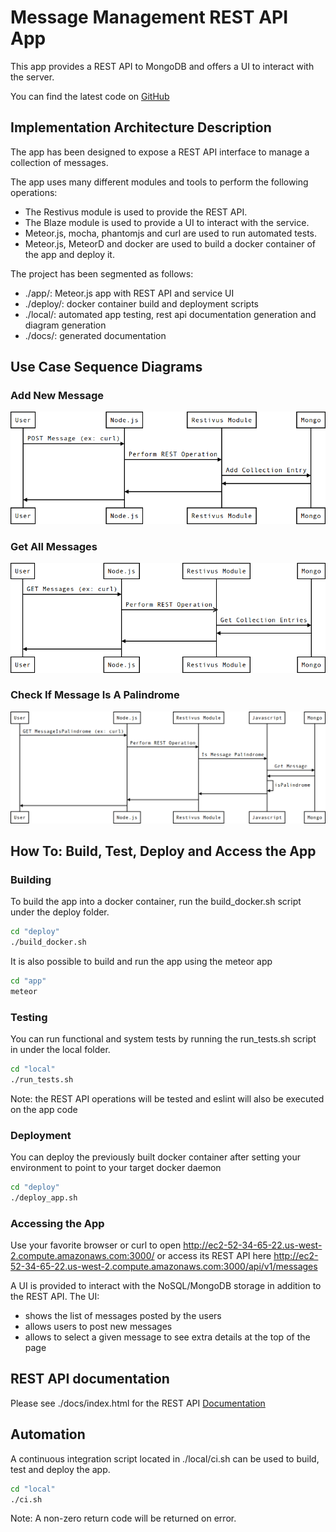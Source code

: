 # Message Management REST API App

This app provides a REST API to MongoDB and offers a UI to interact with the server.

You can find the latest code on [GitHub](https://github.com/mdicaire/message_management_rest_api_app)

## Implementation Architecture Description

The app has been designed to expose a REST API interface to manage a collection of messages.

The app uses many different modules and tools to perform the following operations:
- The Restivus module is used to provide the REST API.
- The Blaze module is used to provide a UI to interact with the service.
- Meteor.js, mocha, phantomjs and curl are used to run automated tests.
- Meteor.js, MeteorD and docker are used to build a docker container of the app and deploy it.

The project has been segmented as follows:
- ./app/: Meteor.js app with REST API and service UI
- ./deploy/: docker container build and deployment scripts
- ./local/: automated app testing, rest api documentation generation and diagram generation
- ./docs/: generated documentation

## Use Case Sequence Diagrams

### Add New Message
![AddNewMessage](./local/uml/add_new_message.png?raw=true)

### Get All Messages
![GetAllMessages](./local/uml/get_all_messages.png?raw=true)

### Check If Message Is A Palindrome
![IsMessagePalindrome](./local/uml/is_message_palindrome.png?raw=true)

## How To: Build, Test, Deploy and Access the App

### Building

To build the app into a docker container, run the build_docker.sh script under the deploy folder.

```bash
cd "deploy"
./build_docker.sh
```

It is also possible to build and run the app using the meteor app

```bash
cd "app"
meteor
```

### Testing

You can run functional and system tests by running the run_tests.sh script in under the local folder.

```bash
cd "local"
./run_tests.sh
```

Note: the REST API operations will be tested and eslint will also be executed on the app code

### Deployment

You can deploy the previously built docker container after setting your environment to point to your target docker daemon

```bash
cd "deploy"
./deploy_app.sh
```

### Accessing the App

Use your favorite browser or curl to open http://ec2-52-34-65-22.us-west-2.compute.amazonaws.com:3000/ or access its REST API here http://ec2-52-34-65-22.us-west-2.compute.amazonaws.com:3000/api/v1/messages

A UI is provided to interact with the NoSQL/MongoDB storage in addition to the REST API.
The UI:
- shows the list of messages posted by the users
- allows users to post new messages
- allows to select a given message to see extra details at the top of the page

## REST API documentation

Please see ./docs/index.html for the REST API [Documentation](https://cdn.rawgit.com/mdicaire/message_management_rest_api_app/master/docs/index.html)

## Automation

A continuous integration script located in ./local/ci.sh can be used to build, test and deploy the app.

```bash
cd "local"
./ci.sh
```

Note: A non-zero return code will be returned on error.